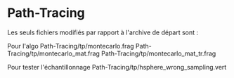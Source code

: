 # Path-Tracing

Les seuls fichiers modifiés par rapport à l'archive de départ sont : 

Pour l'algo
Path-Tracing/tp/montecarlo.frag 
Path-Tracing/tp/montecarlo_mat.frag 
Path-Tracing/tp/montecarlo_mat_tr.frag

Pour tester l'échantillonnage
Path-Tracing/tp/hsphere_wrong_sampling.vert

